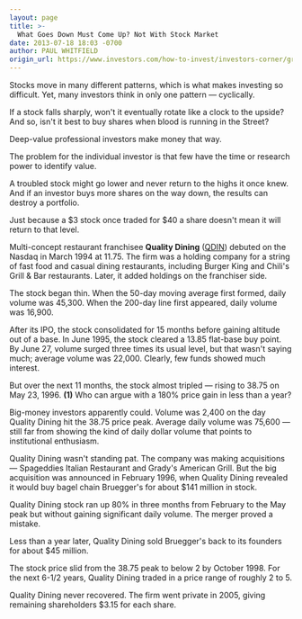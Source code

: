 ```yaml
---
layout: page
title: >-
  What Goes Down Must Come Up? Not With Stock Market
date: 2013-07-18 18:03 -0700
author: PAUL WHITFIELD
origin_url: https://www.investors.com/how-to-invest/investors-corner/growth-stocks-that-peak-almost-never-recover/
---
```


Stocks move in many different patterns, which is what makes investing so difficult. Yet, many investors think in only one pattern — cyclically.

If a stock falls sharply, won't it eventually rotate like a clock to the upside? And so, isn't it best to buy shares when blood is running in the Street?

Deep-value professional investors make money that way.

The problem for the individual investor is that few have the time or research power to identify value.

A troubled stock might go lower and never return to the highs it once knew. And if an investor buys more shares on the way down, the results can destroy a portfolio.

Just because a \$3 stock once traded for \$40 a share doesn't mean it will return to that level.

Multi-concept restaurant franchisee **Quality Dining** ([QDIN](https://research.investors.com/quote.aspx?symbol=QDIN)) debuted on the Nasdaq in March 1994 at 11.75. The firm was a holding company for a string of fast food and casual dining restaurants, including Burger King and Chili's Grill & Bar restaurants. Later, it added holdings on the franchiser side.

The stock began thin. When the 50-day moving average first formed, daily volume was 45,300. When the 200-day line first appeared, daily volume was 16,900.

After its IPO, the stock consolidated for 15 months before gaining altitude out of a base. In June 1995, the stock cleared a 13.85 flat-base buy point. By June 27, volume surged three times its usual level, but that wasn't saying much; average volume was 22,000. Clearly, few funds showed much interest.

But over the next 11 months, the stock almost tripled — rising to 38.75 on May 23, 1996. **(1)** Who can argue with a 180% price gain in less than a year?

Big-money investors apparently could. Volume was 2,400 on the day Quality Dining hit the 38.75 price peak. Average daily volume was 75,600 — still far from showing the kind of daily dollar volume that points to institutional enthusiasm.

Quality Dining wasn't standing pat. The company was making acquisitions — Spageddies Italian Restaurant and Grady's American Grill. But the big acquisition was announced in February 1996, when Quality Dining revealed it would buy bagel chain Bruegger's for about \$141 million in stock.

Quality Dining stock ran up 80% in three months from February to the May peak but without gaining significant daily volume. The merger proved a mistake.

Less than a year later, Quality Dining sold Bruegger's back to its founders for about \$45 million.

The stock price slid from the 38.75 peak to below 2 by October 1998. For the next 6-1/2 years, Quality Dining traded in a price range of roughly 2 to 5.

Quality Dining never recovered. The firm went private in 2005, giving remaining shareholders \$3.15 for each share.
